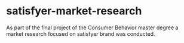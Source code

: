 # satisfyer-market-research
As part of the final project of the Consumer Behavior master degree a market research focused on satisfyer brand was conducted. 
